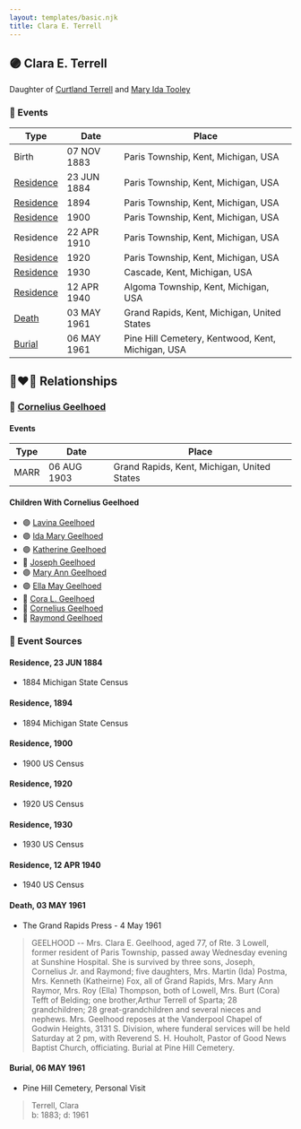 ```yaml
---
layout: templates/basic.njk
title: Clara E. Terrell
---
```

## 🟣 Clara E. Terrell

Daughter of [Curtland Terrell](/people/4/47972604) and [Mary Ida Tooley](/people/5/52009861)

### 📆 Events

Type | Date | Place
------ | ------ | ------
Birth | 07 NOV 1883 | Paris Township, Kent, Michigan, USA
[Residence](#event-1) | 23 JUN 1884 | Paris Township, Kent, Michigan, USA
[Residence](#event-2) | 1894 | Paris Township, Kent, Michigan, USA
[Residence](#event-3) | 1900 | Paris Township, Kent, Michigan, USA
Residence | 22 APR 1910 | Paris Township, Kent, Michigan, USA
[Residence](#event-5) | 1920 | Paris Township, Kent, Michigan, USA
[Residence](#event-6) | 1930 | Cascade, Kent, Michigan, USA
[Residence](#event-7) | 12 APR 1940 | Algoma Township, Kent, Michigan, USA
[Death](#event-8) | 03 MAY 1961 | Grand Rapids, Kent, Michigan, United States
[Burial](#event-9) | 06 MAY 1961 | Pine Hill Cemetery, Kentwood, Kent, Michigan, USA

## 👩‍❤️‍👨 Relationships

### 🔵 [Cornelius Geelhoed](/people/9/92844960)

#### Events

Type | Date | Place
------ | ------ | ------
MARR | 06 AUG 1903 | Grand Rapids, Kent, Michigan, United States
#### Children With Cornelius Geelhoed
* 🟣 [Lavina Geelhoed](/people/6/61172656)
* 🟣 [Ida Mary Geelhoed](/people/1/11612484)
* 🟣 [Katherine Geelhoed](/people/9/97434011)
* 🔵 [Joseph Geelhoed](/people/1/15410559)
* 🟣 [Mary Ann Geelhoed](/people/6/6202111)
* 🟣 [Ella May Geelhoed](/people/7/77129056)
* 🔵 [Cora L. Geelhoed](/people/9/92397342)
* 🔵 [Cornelius Geelhoed](/people/7/7469384)
* 🔵 [Raymond Geelhoed](/people/9/98188250)
### 📰 Event Sources

#### <a id="event-1"></a> Residence, 23 JUN 1884
* 1884 Michigan State Census

#### <a id="event-2"></a> Residence, 1894
* 1894 Michigan State Census

#### <a id="event-3"></a> Residence, 1900
* 1900 US Census

#### <a id="event-5"></a> Residence, 1920
* 1920 US Census

#### <a id="event-6"></a> Residence, 1930
* 1930 US Census

#### <a id="event-7"></a> Residence, 12 APR 1940
* 1940 US Census

#### <a id="event-8"></a> Death, 03 MAY 1961
* The Grand Rapids Press  - 4 May 1961
>   
  > GEELHOOD -- Mrs. Clara E. Geelhood, aged 77, of Rte. 3 Lowell, former resident of Paris Township, passed away Wednesday evening at Sunshine Hospital. She is survived by three sons, Joseph, Cornelius Jr. and Raymond; five daughters, Mrs. Martin (Ida) Postma, Mrs. Kenneth (Katheirne) Fox, all of Grand Rapids, Mrs. Mary Ann Raymor, Mrs. Roy (Ella) Thompson, both of Lowell, Mrs. Burt (Cora) Tefft of Belding; one brother,Arthur Terrell of Sparta; 28 grandchildren; 28 great-grandchildren and several nieces and nephews. Mrs. Geelhood reposes at the Vanderpool Chapel of Godwin Heights, 3131 S. Division, where funderal services will be held Saturday at 2 pm, with Reverend S. H. Houholt, Pastor of Good News Baptist Church, officiating. Burial at Pine Hill Cemetery.

#### <a id="event-9"></a> Burial, 06 MAY 1961
* Pine Hill Cemetery, Personal Visit
>   
  > Terrell, Clara  
  > b: 1883; d: 1961
